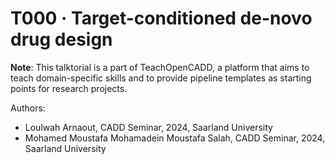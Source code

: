 # T000 · Target-conditioned de-novo drug design


**Note**: This talktorial is a part of TeachOpenCADD, a platform that aims to teach domain-specific skills and to provide pipeline templates as starting points for research projects.


Authors:
- Loulwah Arnaout, CADD Seminar, 2024, Saarland University
- Mohamed Moustafa Mohamadein Moustafa Salah, CADD Seminar, 2024, Saarland University
